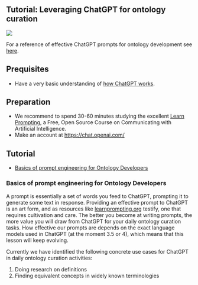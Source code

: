 ## Tutorial: Leveraging ChatGPT for ontology curation

<img src="https://img.shields.io/endpoint?url=https%3A%2F%2Fraw.githubusercontent.com%2FOBOAcademy%2Fobook%2Fmaster%2Fdocs%2Fresources%2Fobook-badge-development.json" />

For a reference of effective ChatGPT prompts for ontology development see [here](../reference/chatgpt-prompts-for-ontology-development.md).

## Prequisites

- Have a very basic understanding of [how ChatGPT works](https://www.youtube.com/watch?v=jHv63Uvk5VA).

## Preparation

- We recommend to spend 30-60 minutes studying the excellent [Learn Prompting](https://learnprompting.org/docs/category/-basics), a Free, Open Source Course on Communicating with Artificial Intelligence.
- Make an account at https://chat.openai.com/

## Tutorial

- [Basics of prompt engineering for Ontology Developers](#prompt-engineering)

<a id="prompt-engineering"></a>

### Basics of prompt engineering for Ontology Developers

A prompt is essentially a set of words you feed to ChatGPT, prompting it to generate some text in response.
Providing an effective prompt to ChatGPT is an art form, and as resources like [learnprompting.org](https://learnprompting.org/) testify, one that requires cultivation and care. The better you become at writing prompts, the more value you will draw from ChatGPT for your daily ontology curation tasks. How effective our prompts are depends on the exact language models used in ChatGPT (at the moment 3.5 or 4), which means that this lesson will keep evolving.

Currently we have identified the following concrete use cases for ChatGPT in daily ontology curation activities:

1. Doing research on definitions
2. Finding equivalent concepts in widely known terminologies

